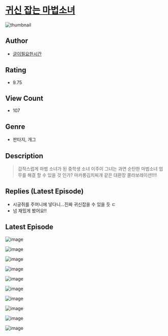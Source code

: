 # [귀신 잡는 마법소녀](https://comic.naver.com/challenge/list?titleId=811356)
![thumbnail](https://image-comic.pstatic.net/user_contents_data/challenge_comic/2023/05/25/304054/upload_3775768448671560802_480x623.jpeg)

## Author
- [글이필요한시간](https://comic.naver.com/artistTitle?id=304054)

## Rating
- 9.75

## View Count
- 107

## Genre
- 판타지, 개그

## Description
> 갑작스럽게 마법 소녀가 된 중학생 소녀 이주이 그녀는 과연 순탄한 마법소녀 업무를 해결 할 수 있을 것 인가? 마카롱김치찌개 같은 대환장 콜라보레이션!!!!

## Replies (Latest Episode)
- 시궁쥐를 주머니에 넣다니...진짜 귀신잡을 수 있을 듯 ㄷ
- 넘 재밌게 봤어요!!

## Latest Episode
![image](https://image-comic.pstatic.net/user_contents_data/challenge_comic/2023/05/26/304054/upload_3774358655775027250.jpeg)

![image](https://image-comic.pstatic.net/user_contents_data/challenge_comic/2023/05/26/304054/upload_7234297435145712486.jpeg)

![image](https://image-comic.pstatic.net/user_contents_data/challenge_comic/2023/05/26/304054/upload_4122312502056203065.jpeg)

![image](https://image-comic.pstatic.net/user_contents_data/challenge_comic/2023/05/26/304054/upload_7221856482465309236.jpeg)

![image](https://image-comic.pstatic.net/user_contents_data/challenge_comic/2023/05/26/304054/upload_4121691089832980578.jpeg)

![image](https://image-comic.pstatic.net/user_contents_data/challenge_comic/2023/05/26/304054/upload_3474358226721846370.jpeg)

![image](https://image-comic.pstatic.net/user_contents_data/challenge_comic/2023/05/26/304054/upload_7378131165424924211.jpeg)

![image](https://image-comic.pstatic.net/user_contents_data/challenge_comic/2023/05/26/304054/upload_3545287489917892964.jpeg)

![image](https://image-comic.pstatic.net/user_contents_data/challenge_comic/2023/05/26/304054/upload_3689631586868945457.jpeg)

![image](https://image-comic.pstatic.net/user_contents_data/challenge_comic/2023/05/26/304054/upload_4049073839239750499.jpeg)
